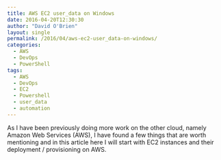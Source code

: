 ```yaml
---
title: AWS EC2 user_data on Windows
date: 2016-04-20T12:30:30
author: "David O'Brien"
layout: single
permalink: /2016/04/aws-ec2-user_data-on-windows/
categories:
  - AWS
  - DevOps
  - PowerShell
tags:
  - AWS
  - DevOps
  - EC2
  - Powershell
  - user_data
  - automation
---
```


As I have been previously doing more work on the other cloud, namely Amazon Web Services (AWS), I have found a few things that are worth mentioning and in this article here I will start with EC2 instances and their deployment / provisioning on AWS.


